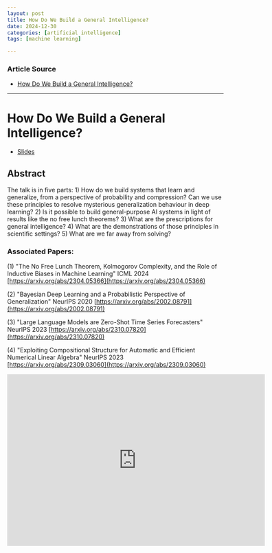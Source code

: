 ```yaml
---
layout: post
title: How Do We Build a General Intelligence?
date: 2024-12-30
categories: [artificial intelligence]
tags: [machine learning]

---
```


### Article Source


* [How Do We Build a General Intelligence?](https://www.youtube.com/watch?v=HEp4TOrkwV4)

---




# How Do We Build a General Intelligence?

* [Slides](https://cims.nyu.edu/~andrewgw/andrewiclr2024agi.pdf)

## Abstract

The talk is in five parts: 1) How do we build systems that learn and generalize, from a perspective of probability and compression? Can we use these principles to resolve mysterious generalization behaviour in deep learning? 2) Is it possible to build general-purpose AI systems in light of results like the no free lunch theorems? 3) What are the prescriptions for general intelligence? 4) What are the demonstrations of those principles in scientific settings? 5) What are we far away from solving?


### Associated Papers:

(1) "The No Free Lunch Theorem, Kolmogorov Complexity, and the Role of Inductive Biases in Machine Learning" ICML 2024 [https://arxiv.org/abs/2304.05366](https://arxiv.org/abs/2304.05366)

(2) "Bayesian Deep Learning and a Probabilistic Perspective of Generalization" NeurIPS 2020 [https://arxiv.org/abs/2002.08791](https://arxiv.org/abs/2002.08791)

(3) "Large Language Models are Zero-Shot Time Series Forecasters" NeurIPS 2023 [https://arxiv.org/abs/2310.07820](https://arxiv.org/abs/2310.07820)

(4)  "Exploiting Compositional Structure for Automatic and Efficient Numerical Linear Algebra" NeurIPS 2023 [https://arxiv.org/abs/2309.03060](https://arxiv.org/abs/2309.03060)

<iframe width="600" height="400" src="https://www.youtube.com/embed/HEp4TOrkwV4?si=XCG1xUcoQdt13xXi" title="YouTube video player" frameborder="0" allow="accelerometer; autoplay; clipboard-write; encrypted-media; gyroscope; picture-in-picture; web-share" referrerpolicy="strict-origin-when-cross-origin" allowfullscreen></iframe>